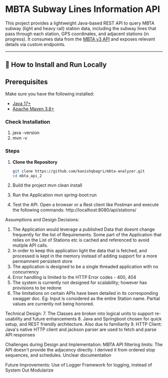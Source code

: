 # MBTA Subway Lines Information API

This project provides a lightweight Java-based REST API to query MBTA subway (light and heavy rail) station data, including the subway lines that pass through each station, GPS coordinates, and adjacent stations (in progress). It consumes data from the [MBTA v3 API](https://api-v3.mbta.com/docs/swagger/index.html) and exposes relevant details via custom endpoints.

---

## 🚀 How to Install and Run Locally

## Prerequisites

Make sure you have the following installed:

- [Java 17+](https://adoptopenjdk.net/)
- [Apache Maven 3.8+](https://maven.apache.org/install.html)

### Check Installation

1. java -version
2. mvn -v

### Steps
1. **Clone the Repository**
   ```bash
   git clone https://github.com/kanishqbagri/mbta-analyzer.git
   cd mbta_api_2
2. Build the project
   mvn clean install

3. Run the Application
   mvn spring-boot:run


4. Test the API.
   Open a browser or a Rest client like Postman and execute the following commands:
   http://localhost:8080/api/stations/


Assumptions and Design Decisions:
1. The Application would leverage a published Data that doesnt change frequently for the list of Requirements. Some part of the Application that relies on the List of Stations etc is cached and referenced to avoid mutiple API calls.
2. In order to keep this application light the data that is fetched, and processed is kept in the memory instead of adding support for a more permamnent persistent store
3. The application is designed to be a single threaded application with no concurrency
4. Error handling is limited to the HTTP  Error codes - 400, 404
5. The system is currently not designed for scalability; however has provisions to be redone
6. The limitations on certain APIs have been detailed in its corresponding swagger doc. Eg: Input is considered as the entire Station name. Partial values are currently not being honored.

Technical Design:
7. The Classes are broken into logical units to support re-usability and future enhancements
8. Java and Springboot chosen for quick setup, and REST friendly architecture. Also due to familiarity
9. HTTP Client: Java's native HTTP client and jackson parser are used to fetch and parse API responses

Challenges during Design and Implementation:
MBTA API filtering limits: The API doesn't provide the adjacency directly. I derived it from ordered stop sequences, and schedules. 
Unclear documentation

Future Improvements:
Use of Logger Framework for logging, instead of System Out
Modularize 
